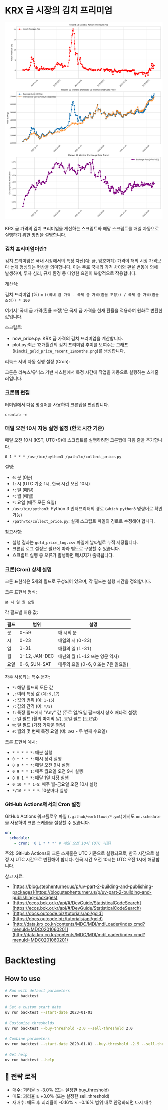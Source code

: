 # KRX 금 시장의 김치 프리미엄

![](./data/kimchi_gold_price_recent_12months.png)

KRX 금 가격의 김치 프리미엄을 계산하는 스크립트와 해당 스크립트를 매일 자동으로 실행하기 위한 방법을 설명합니다.

### 김치 프리미엄이란?

김치 프리미엄은 국내 시장에서의 특정 자산(예: 금, 암호화폐) 가격이 해외 시장 가격보다 높게 형성되는 현상을 의미합니다. 이는 주로 국내외 가격 차이와 환율 변동에 의해 발생하며, 투자 심리, 규제 환경 등 다양한 요인이 복합적으로 작용합니다.

계산식:

김치 프리미엄 (%) = `((국내 금 가격 - 국제 금 가격(환율 조정)) / 국제 금 가격(환율 조정)) * 100`

여기서 '국제 금 가격(환율 조정)'은 국제 금 가격을 현재 환율을 적용하여 원화로 변환한 값입니다.

스크립트:

* now_price.py: KRX 금 가격의 김치 프리미엄을 계산합니다.
* plot.py:최근 12개월간의 김치 프리미엄 추이를 보여주는 그래프 (`kimchi_gold_price_recent_12months.png`)를 생성합니다.

리눅스 서버 자동 실행 설정 (Cron):

크론은 리눅스/유닉스 기반 시스템에서 특정 시간에 작업을 자동으로 실행하는 스케줄러입니다.

### 크론탭 편집

터미널에서 다음 명령어를 사용하여 크론탭을 편집합니다.

```text
crontab -e
```

### 매일 오전 10시 자동 실행 설정 (한국 시간 기준)

매일 오전 10시 (KST, UTC+9)에 스크립트를 실행하려면 크론탭에 다음 줄을 추가합니다.

```text
0 1 * * * /usr/bin/python3 /path/to/collect_price.py
```

설명:

* `0`: 분 (0분)
* `1`: 시 (UTC 기준 1시, 한국 시간 오전 10시)
* `*`: 일 (매일)
* `*`: 월 (매월)
* `*`: 요일 (매주 모든 요일)
* `/usr/bin/python3`: Python 3 인터프리터의 경로 (`which python3` 명령어로 확인 가능)
* `/path/to/collect_price.py`: 실제 스크립트 파일의 경로로 수정해야 합니다.

참고사항:

* 실행 결과는 `gold_price_log.csv` 파일에 날짜별로 누적 저장됩니다.
* 크론탭 로그 설정은 필요에 따라 별도로 구성할 수 있습니다.
* 스크립트 실행 중 오류가 발생하면 메시지가 출력됩니다.

### 크론(Cron) 상세 설명

크론 표현식은 5개의 필드로 구성되어 있으며, 각 필드는 실행 시간을 정의합니다.

크론 표현식 형식:

```
분 시 일 월 요일
```

각 필드별 허용 값:

| 필드 | 범위      | 설명                                                                  |
|------|-----------|-----------------------------------------------------------------------|
| 분   | 0-59      | 매 시의 분                                                            |
| 시   | 0-23      | 매일의 시 (0-23)                                                      |
| 일   | 1-31      | 매월의 일 (1-31)                                                      |
| 월   | 1-12, JAN-DEC | 매년의 월 (1-12 또는 영문 약자)                                         |
| 요일 | 0-6, SUN-SAT | 매주의 요일 (0-6, 0 또는 7은 일요일)                                     |

자주 사용되는 특수 문자:

* `*`: 해당 필드의 모든 값
* `,`: 여러 특정 값 (예: `9,17`)
* `-`: 값의 범위 (예: `1-15`)
* `/`: 값의 간격 (예: `*/5`)
* `?`: 특정 필드에서 "Any" 값 (주로 일/요일 필드에서 상호 배타적 설정)
* `L`: 일 필드 (월의 마지막 날), 요일 필드 (토요일)
* `W`: 일 필드 (가장 가까운 평일)
* `#`: 월의 몇 번째 특정 요일 (예: `3#2` - 두 번째 수요일)

크론 표현식 예시:

* `* * * * *`: 매분 실행
* `0 * * * *`: 매시 정각 실행
* `0 9 * * *`: 매일 오전 9시 실행
* `0 9 * * 1`: 매주 월요일 오전 9시 실행
* `0 0 1 * *`: 매달 1일 자정 실행
* `0 10 * * 1-5`: 매주 월-금요일 오전 10시 실행
* `*/10 * * * *`: 10분마다 실행

### GitHub Actions에서의 Cron 설정

GitHub Actions 워크플로우 파일 (`.github/workflows/*.yml`)에서도 `on.schedule`을 사용하여 크론 스케줄을 설정할 수 있습니다.

```yaml
on:
  schedule:
    - cron: '0 1 * * *' # 매일 오전 10시 (UTC 기준)
```

주의: GitHub Actions의 크론 스케줄은 UTC 기준으로 실행되므로, 한국 시간으로 설정 시 UTC 시간으로 변환해야 합니다. 한국 시간 오전 10시는 UTC 오전 1시에 해당합니다.

참고 자료:

* [https://blog.stephenturner.us/p/uv-part-2-building-and-publishing-packages](https://blog.stephenturner.us/p/uv-part-2-building-and-publishing-packages)
* [https://ecos.bok.or.kr/api/#/DevGuide/StatisticalCodeSearch](https://ecos.bok.or.kr/api/#/DevGuide/StatisticalCodeSearch)
* [https://docs.outcode.biz/tutorials/api/gold](https://docs.outcode.biz/tutorials/api/gold)
* [http://data.krx.co.kr/contents/MDC/MDI/mdiLoader/index.cmd?menuId=MDC0201060201](http://data.krx.co.kr/contents/MDC/MDI/mdiLoader/index.cmd?menuId=MDC0201060201)

# Backtesting

## How to use

```bash
# Run with default parameters
uv run backtest

# Set a custom start date
uv run backtest --start-date 2023-01-01

# Customize thresholds
uv run backtest --buy-threshold -2.0 --sell-threshold 2.0

# Combine parameters
uv run backtest --start-date 2020-01-01 --buy-threshold -2.5 --sell-threshold 2.5

# Get help
uv run backtest --help
```

## 🎯 전략 로직

- 매수: 괴리율 ≤ -3.0% (또는 설정한 buy_threshold)
- 매도: 괴리율 ≥ +3.0% (또는 설정한 sell_threshold)
- 재매수: 매도 후 괴리율이 -0.16% ~ +0.16% 범위 내로 안정화되면 다시 매수